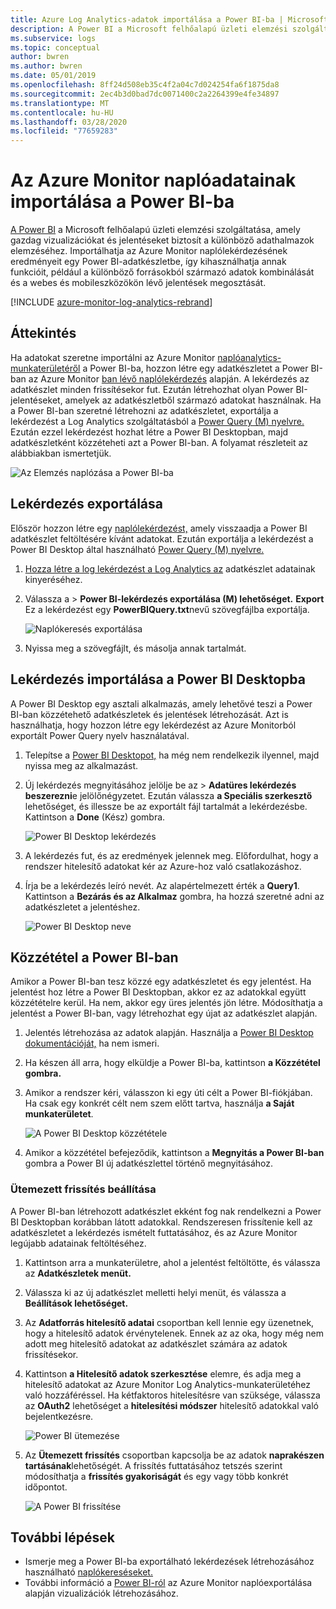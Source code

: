 ```yaml
---
title: Azure Log Analytics-adatok importálása a Power BI-ba | Microsoft dokumentumok
description: A Power BI a Microsoft felhőalapú üzleti elemzési szolgáltatása, amely gazdag vizualizációkat és jelentéseket biztosít a különböző adathalmazok elemzéséhez.  Ez a cikk azt ismerteti, hogy miként konfigurálhatja és importálhatja a Log Analytics-adatokat a Power BI-ba, és hogyan konfigurálhatja őket automatikus frissítésre.
ms.subservice: logs
ms.topic: conceptual
author: bwren
ms.author: bwren
ms.date: 05/01/2019
ms.openlocfilehash: 8ff24d508eb35c4f2a04c7d024254fa6f1875da8
ms.sourcegitcommit: 2ec4b3d0bad7dc0071400c2a2264399e4fe34897
ms.translationtype: MT
ms.contentlocale: hu-HU
ms.lasthandoff: 03/28/2020
ms.locfileid: "77659283"
---
```

# <a name="import-azure-monitor-log-data-into-power-bi"></a>Az Azure Monitor naplóadatainak importálása a Power BI-ba


[A Power BI](https://powerbi.microsoft.com/documentation/powerbi-service-get-started/) a Microsoft felhőalapú üzleti elemzési szolgáltatása, amely gazdag vizualizációkat és jelentéseket biztosít a különböző adathalmazok elemzéséhez.  Importálhatja az Azure Monitor naplólekérdezésének eredményeit egy Power BI-adatkészletbe, így kihasználhatja annak funkcióit, például a különböző forrásokból származó adatok kombinálását és a webes és mobileszközökön lévő jelentések megosztását.

[!INCLUDE [azure-monitor-log-analytics-rebrand](../../../includes/azure-monitor-log-analytics-rebrand.md)]

## <a name="overview"></a>Áttekintés
Ha adatokat szeretne importálni az Azure Monitor [naplóanalytics-munkaterületéről](manage-access.md) a Power BI-ba, hozzon létre egy adatkészletet a Power BI-ban az Azure Monitor [ban lévő naplólekérdezés](../log-query/log-query-overview.md) alapján.  A lekérdezés az adatkészlet minden frissítésekor fut.  Ezután létrehozhat olyan Power BI-jelentéseket, amelyek az adatkészletből származó adatokat használnak.  Ha a Power BI-ban szeretné létrehozni az adatkészletet, exportálja a lekérdezést a Log Analytics szolgáltatásból a [Power Query (M) nyelvre.](https://docs.microsoft.com/powerquery-m/power-query-m-language-specification)  Ezután ezzel lekérdezést hozhat létre a Power BI Desktopban, majd adatkészletként közzéteheti azt a Power BI-ban.  A folyamat részleteit az alábbiakban ismertetjük.

![Az Elemzés naplózása a Power BI-ba](media/powerbi/overview.png)

## <a name="export-query"></a>Lekérdezés exportálása
Először hozzon létre egy [naplólekérdezést,](../log-query/log-query-overview.md) amely visszaadja a Power BI adatkészlet feltöltésére kívánt adatokat.  Ezután exportálja a lekérdezést a Power BI Desktop által használható [Power Query (M) nyelvre.](https://docs.microsoft.com/powerquery-m/power-query-m-language-specification)

1. [Hozza létre a log lekérdezést a Log Analytics az](../log-query/get-started-portal.md) adatkészlet adatainak kinyeréséhez.
2. Válassza a > **Power BI-lekérdezés exportálása (M) lehetőséget.** **Export**  Ez a lekérdezést egy **PowerBIQuery.txt**nevű szövegfájlba exportálja. 

    ![Naplókeresés exportálása](media/powerbi/export-analytics.png)

3. Nyissa meg a szövegfájlt, és másolja annak tartalmát.

## <a name="import-query-into-power-bi-desktop"></a>Lekérdezés importálása a Power BI Desktopba
A Power BI Desktop egy asztali alkalmazás, amely lehetővé teszi a Power BI-ban közzétehető adatkészletek és jelentések létrehozását.  Azt is használhatja, hogy hozzon létre egy lekérdezést az Azure Monitorból exportált Power Query nyelv használatával. 

1. Telepítse a [Power BI Desktopot,](https://powerbi.microsoft.com/desktop/) ha még nem rendelkezik ilyennel, majd nyissa meg az alkalmazást.
2. Új lekérdezés megnyitásához jelölje be az > **Adatüres lekérdezés** **beszerezni**e jelölőnégyzetet.  Ezután válassza **a Speciális szerkesztő** lehetőséget, és illessze be az exportált fájl tartalmát a lekérdezésbe. Kattintson a **Done** (Kész) gombra.

    ![Power BI Desktop lekérdezés](media/powerbi/desktop-new-query.png)

5. A lekérdezés fut, és az eredmények jelennek meg.  Előfordulhat, hogy a rendszer hitelesítő adatokat kér az Azure-hoz való csatlakozáshoz.  
6. Írja be a lekérdezés leíró nevét.  Az alapértelmezett érték a **Query1**. Kattintson a **Bezárás és az Alkalmaz** gombra, ha hozzá szeretné adni az adatkészletet a jelentéshez.

    ![Power BI Desktop neve](media/powerbi/desktop-results.png)



## <a name="publish-to-power-bi"></a>Közzététel a Power BI-ban
Amikor a Power BI-ban tesz közzé egy adatkészletet és egy jelentést.  Ha jelentést hoz létre a Power BI Desktopban, akkor ez az adatokkal együtt közzétételre kerül.  Ha nem, akkor egy üres jelentés jön létre.  Módosíthatja a jelentést a Power BI-ban, vagy létrehozhat egy újat az adatkészlet alapján.

1. Jelentés létrehozása az adatok alapján.  Használja a [Power BI Desktop dokumentációját,](https://docs.microsoft.com/power-bi/desktop-report-view) ha nem ismeri.  
1. Ha készen áll arra, hogy elküldje a Power BI-ba, kattintson **a Közzététel gombra.**  
1. Amikor a rendszer kéri, válasszon ki egy úti célt a Power BI-fiókjában.  Ha csak egy konkrét célt nem szem előtt tartva, használja **a Saját munkaterületet**.

    ![A Power BI Desktop közzététele](media/powerbi/desktop-publish.png)

1. Amikor a közzététel befejeződik, kattintson a **Megnyitás a Power BI-ban** gombra a Power BI új adatkészlettel történő megnyitásához.


### <a name="configure-scheduled-refresh"></a>Ütemezett frissítés beállítása
A Power BI-ban létrehozott adatkészlet ekként fog nak rendelkezni a Power BI Desktopban korábban látott adatokkal.  Rendszeresen frissítenie kell az adatkészletet a lekérdezés ismételt futtatásához, és az Azure Monitor legújabb adatainak feltöltéséhez.  

1. Kattintson arra a munkaterületre, ahol a jelentést feltöltötte, és válassza az **Adatkészletek menüt.** 
1. Válassza ki az új adatkészlet melletti helyi menüt, és válassza a **Beállítások lehetőséget.** 
1. Az **Adatforrás hitelesítő adatai** csoportban kell lennie egy üzenetnek, hogy a hitelesítő adatok érvénytelenek.  Ennek az az oka, hogy még nem adott meg hitelesítő adatokat az adatkészlet számára az adatok frissítésekor.  
1. Kattintson **a Hitelesítő adatok szerkesztése** elemre, és adja meg a hitelesítő adatokat az Azure Monitor Log Analytics-munkaterületéhez való hozzáféréssel. Ha kétfaktoros hitelesítésre van szüksége, válassza az **OAuth2** lehetőséget a **hitelesítési módszer** hitelesítő adatokkal való bejelentkezésre.

    ![Power BI ütemezése](media/powerbi/powerbi-schedule.png)

5. Az **Ütemezett frissítés** csoportban kapcsolja be az adatok **naprakészen tartásának**lehetőségét.  A frissítés futtatásához tetszés szerint módosíthatja a **frissítés gyakoriságát** és egy vagy több konkrét időpontot.

    ![A Power BI frissítése](media/powerbi/powerbi-schedule-refresh.png)



## <a name="next-steps"></a>További lépések
* Ismerje meg a Power BI-ba exportálható lekérdezések létrehozásához használható [naplókereséseket.](../log-query/log-query-overview.md)
* További információ a [Power BI-ról](https://powerbi.microsoft.com) az Azure Monitor naplóexportálása alapján vizualizációk létrehozásához.
